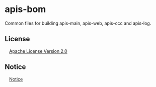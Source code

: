 # apis-bom

Common files for building apis-main, apis-web, apis-ccc and apis-log.

## License
&emsp;[Apache License Version 2.0](https://github.com/SonyCSL/apis-bom/blob/master/LICENSE)

## Notice
&emsp;[Notice](https://github.com/SonyCSL/apis-bom/blob/main/NOTICE.md)
